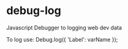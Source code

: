 debug-log
=========
Javascript Debugger to logging web dev data

To log use:
	Debug.log({ 'Label': varName });
